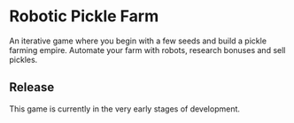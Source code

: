 # Robotic Pickle Farm

An iterative game where you begin with a few seeds and build a pickle farming
empire. Automate your farm with robots, research bonuses and sell pickles. 

## Release

This game is currently in the very early stages of development.